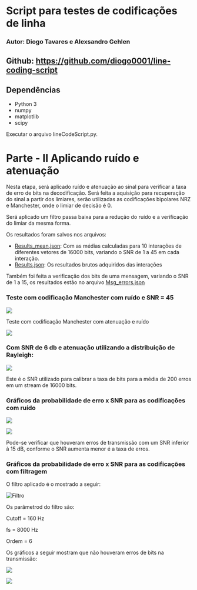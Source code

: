 # Script para testes de codificações de linha

### Autor: Diogo Tavares e Alexsandro Gehlen

## Github: https://github.com/diogo0001/line-coding-script

## Dependências

- Python 3
- numpy
- matplotlib
- scipy

Executar o arquivo lineCodeScript.py.

# Parte - II Aplicando ruído e atenuação

Nesta etapa, será aplicado ruído e atenuação ao sinal para verificar a taxa de erro de bits na decodificação.
Será feita a aquisição para recuperação do sinal a partir dos limiares, serão utilizadas as codificações bipolares
NRZ e Manchester, onde o limiar de decisão é 0.

Será aplicado um filtro passa baixa para a redução do ruído e a verificação do limiar da mesma forma.

Os resultados foram salvos nos arquivos:

- [Results_mean.json](https://github.com/diogo0001/line-coding-script/blob/master/Results_mean.json):
  Com as médias calculadas para 10 interações de diferentes vetores de 16000 bits, variando o SNR de 1 a 45 em cada interação.
- [Results.json](https://github.com/diogo0001/line-coding-script/blob/master/Results.json):
  Os resultados brutos adquiridos das interações

Também foi feita a verificação dos bits de uma mensagem, variando o SNR de 1 a 15, os resultados estão no arquivo
[Msg_errors.json](https://github.com/diogo0001/line-coding-script/blob/master/Msg_errors.json)

### Teste com codificação Manchester com ruído e SNR = 45

![](https://github.com/diogo0001/line-coding-script/blob/master/images_noise/Manchester_noise.png)

Teste com codificação Manchester com atenuação e ruído

![](https://github.com/diogo0001/line-coding-script/blob/master/images_noise/Manchester_at_noise.png)

### Com SNR de 6 db e atenuação utilizando a distribuição de Rayleigh:

![](https://github.com/diogo0001/line-coding-script/blob/master/images_noise/BipolarNRZ_6db_snr_noise.png)

Este é o SNR utilizado para calibrar a taxa de bits para a média de 200 erros em um stream de 16000 bits.

### Gráficos da probabilidade de erro x SNR para as codificações com ruído

![](https://github.com/diogo0001/line-coding-script/blob/master/images_noise/SRNxPb%20BipolarNRZ_noise%20.png)

![](https://github.com/diogo0001/line-coding-script/blob/master/images_noise/SRNxPb%20Manchester_noise.png)

Pode-se verificar que houveram erros de transmissão com um SNR inferior à 15 dB, conforme o SNR aumenta
menor é a taxa de erros.

### Gráficos da probabilidade de erro x SNR para as codificações com filtragem

O filtro aplicado é o mostrado a seguir:

![Filtro]()

Os parâmetrod do filtro são:

Cutoff = 160 Hz

fs = 8000 Hz

Ordem = 6

Os gráficos a seguir mostram que não houveram erros de bits na transmissão:

![](https://github.com/diogo0001/line-coding-script/blob/master/images_noise/SRNxPb%20BipolarNRZ_filtered%20.png)

![](https://github.com/diogo0001/line-coding-script/blob/master/images_noise/SRNxPb%20Manchester_filtered%20.png)
